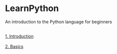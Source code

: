 # LearnPython
An introduction to the Python language for beginners

<br>[1. Introduction](https://github.com/astan3/LearnPython/blob/master/1.Introduction/Introduction.md)<br/>
<br>[2. Basics](https://github.com/astan3/LearnPython/blob/master/2.Basics/Basics.md)<br/>
